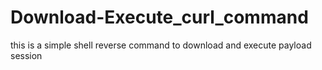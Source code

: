 # Download-Execute_curl_command
this is a simple shell reverse command to download and execute payload session
